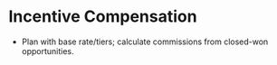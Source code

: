 
# Incentive Compensation
- Plan with base rate/tiers; calculate commissions from closed-won opportunities.
